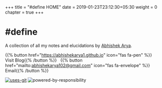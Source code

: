 +++
title = "#define HOME"
date = 2019-01-23T23:12:30+05:30
weight = 0
chapter = true
+++

# #define

A collection of all my notes and elucidations by [Abhishek Arya](https://www.github.com/abhishekarya1).

{{% button href="https://abhishekarya1.github.io" icon="fas fa-pen" %}} Visit Blog{{% /button %}} &nbsp;
{{% button href="mailto:abhishekarya102@gmail.com" icon="fas fa-envelope" %}} Email{{% /button %}}

[![uses-git](/images/uses-git.svg "Of course!")](https://github.com/abhishekarya1/Hash-Define-myNotes)
![powered-by-responsibility](/images/powered-by-responsibility.svg "Yup, That's Right")
